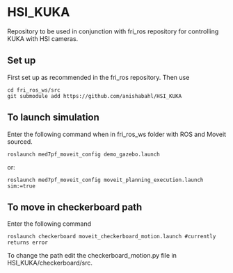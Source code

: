 # HSI_KUKA 
Repository to be used in conjunction with fri_ros repository for controlling KUKA with HSI cameras. 
## Set up 
First set up as recommended in the fri_ros repository. Then use 
``` shell 
cd fri_ros_ws/src
git submodule add https://github.com/anishabahl/HSI_KUKA 
```
## To launch simulation 
Enter the following command when in fri_ros_ws folder with ROS and Moveit sourced. 
``` shell 
roslaunch med7pf_moveit_config demo_gazebo.launch
```
or: 
``` shell 
roslaunch med7pf_moveit_config moveit_planning_execution.launch sim:=true 
```

## To move in checkerboard path 
Enter the following command 
``` shell 
roslaunch checkerboard moveit_checkerboard_motion.launch #currently returns error
```
To change the path edit the checkerboard_motion.py file in HSI_KUKA/checkerboard/src. 
